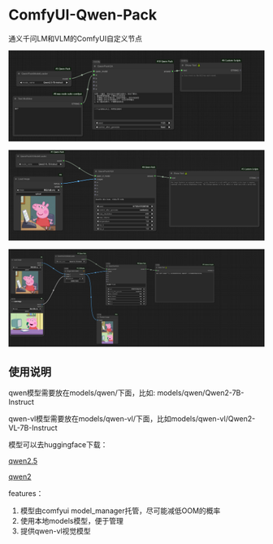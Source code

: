 # ComfyUI-Qwen-Pack

通义千问LM和VLM的ComfyUI自定义节点

![翻译](./assert/snap1.png)

![提示词反推](./assert/snap2.png)

![多图片问答](./assert/snap3.png)

## 使用说明
qwen模型需要放在models/qwen/下面，比如: models/qwen/Qwen2-7B-Instruct

qwen-vl模型需要放在models/qwen-vl/下面，比如models/qwen-vl/Qwen2-VL-7B-Instruct

模型可以去huggingface下载：

[qwen2.5](https://huggingface.co/collections/Qwen/qwen25-66e81a666513e518adb90d9e)

[qwen2](https://huggingface.co/collections/Qwen/qwen2-6659360b33528ced941e557f)


features：
1. 模型由comfyui model_manager托管，尽可能减低OOM的概率
2. 使用本地models模型，便于管理
3. 提供qwen-vl视觉模型

